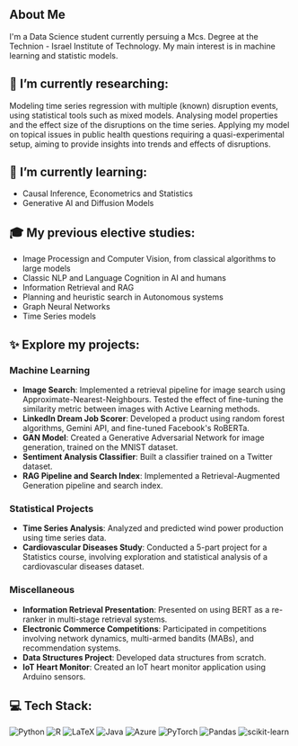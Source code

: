 
## About Me
I'm a Data Science student currently persuing a Mcs. Degree at the Technion - Israel Institute of Technology. My main interest is in machine learning and statistic models.

## 🔭 I’m currently researching:
Modeling time series regression with multiple (known) disruption events, using statistical tools such as mixed models. Analysing model properties and the effect size of the disruptions on the time series. Applying my model on topical issues in public health questions requiring a quasi-experimental setup, aiming to provide insights into trends and effects of disruptions.

## 🌱 I’m currently learning:
- Causal Inference, Econometrics and Statistics
- Generative AI and Diffusion Models

## 🎓 My previous elective studies:
- Image Processign and Computer Vision, from classical algorithms to large models
- Classic NLP and Language Cognition in AI and humans
- Information Retrieval and RAG
- Planning and heuristic search in Autonomous systems
- Graph Neural Networks
- Time Series models

## ✨ Explore my projects:

### Machine Learning 
- **Image Search**: Implemented a retrieval pipeline for image search using Approximate-Nearest-Neighbours. Tested the effect of fine-tuning the similarity metric between images with Active Learning methods.
- **LinkedIn Dream Job Scorer**: Developed a product using random forest algorithms, Gemini API, and fine-tuned Facebook's RoBERTa.
- **GAN Model**: Created a Generative Adversarial Network for image generation, trained on the MNIST dataset.
- **Sentiment Analysis Classifier**: Built a classifier trained on a Twitter dataset.
- **RAG Pipeline and Search Index**: Implemented a Retrieval-Augmented Generation pipeline and search index.

### Statistical Projects
- **Time Series Analysis**: Analyzed and predicted wind power production using time series data.
- **Cardiovascular Diseases Study**: Conducted a 5-part project for a Statistics course, involving exploration and statistical analysis of a cardiovascular diseases dataset.

### Miscellaneous
- **Information Retrieval Presentation**: Presented on using BERT as a re-ranker in multi-stage retrieval systems.
- **Electronic Commerce Competitions**: Participated in competitions involving network dynamics, multi-armed bandits (MABs), and recommendation systems.
- **Data Structures Project**: Developed data structures from scratch.
- **IoT Heart Monitor**: Created an IoT heart monitor application using Arduino sensors.


## 💻 Tech Stack:
![Python](https://img.shields.io/badge/python-3670A0?style=for-the-badge&logo=python&logoColor=ffdd54) 
![R](https://img.shields.io/badge/r-%23276DC3.svg?style=for-the-badge&logo=r&logoColor=white) 
![LaTeX](https://img.shields.io/badge/latex-%23008080.svg?style=for-the-badge&logo=latex&logoColor=white) 
![Java](https://img.shields.io/badge/java-%23ED8B00.svg?style=for-the-badge&logo=openjdk&logoColor=white) 
![Azure](https://img.shields.io/badge/azure-%230072C6.svg?style=for-the-badge&logo=microsoftazure&logoColor=white) 
![PyTorch](https://img.shields.io/badge/PyTorch-%23EE4C2C.svg?style=for-the-badge&logo=PyTorch&logoColor=white) 
![Pandas](https://img.shields.io/badge/pandas-%23150458.svg?style=for-the-badge&logo=pandas&logoColor=white)
![scikit-learn](https://img.shields.io/badge/scikit--learn-%23F7931E.svg?style=for-the-badge&logo=scikit-learn&logoColor=white)

